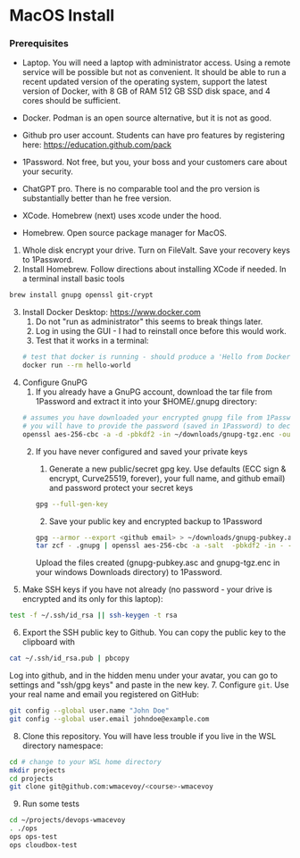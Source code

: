 # MacOS Install

### Prerequisites

* Laptop. You will need a laptop with administrator access. Using a remote service will be possible but not as
convenient.  It should be able to run a recent updated version of the operating system, support the latest
version of Docker, with 8 GB of RAM 512 GB SSD disk space, and 4 cores should be sufficient.
* Docker.  Podman is an open source alternative, but it is not as good.
* Github pro user account.  Students can have pro features by registering here: https://education.github.com/pack
* 1Password.  Not free, but you, your boss and your customers care about your security.

* ChatGPT pro.  There is no comparable tool and the pro version is substantially better than he free version.
* XCode.  Homebrew (next) uses xcode under the hood.
* Homebrew. Open source package manager for MacOS.

1. Whole disk encrypt your drive.  Turn on FileValt.  Save your recovery keys to 1Password.
2. Install Homebrew.  Follow directions about installing XCode if needed.  In a terminal install basic tools
```bash
brew install gnupg openssl git-crypt
```
3. Install Docker Desktop: https://www.docker.com
    1. Do not "run as administrator" this seems to break things later.
    2. Log in using the GUI - I had to reinstall once before this would work.
    3. Test that it works in a terminal:
    ```bash
    # test that docker is running - should produce a 'Hello from Docker!' kind of output
    docker run --rm hello-world
    ```
4. Configure GnuPG
    1. If you already have a GnuPG account, download the tar file from 1Password and extract it into your $HOME/.gnupg directory:
    ```bash
    # assumes you have downloaded your encrypted gnupg file from 1Password to dot-gnupg-tar.enc
    # you will have to provide the password (saved in 1Password) to decrypt this
    openssl aes-256-cbc -a -d -pbkdf2 -in ~/downloads/gnupg-tgz.enc -out - | tar -C ~ zxvf -
    ```
    2. If you have never configured and saved your private keys
        1. Generate a new public/secret gpg key.  Use defaults (ECC sign & encrypt, Curve25519, forever), your full name, and github email) and password protect your secret keys
        ```bash
        gpg --full-gen-key
        ```
	
        2. Save your public key and encrypted backup to 1Password 
        ```bash
        gpg --armor --export <github email> > ~/downloads/gnupg-pubkey.asc
        tar zcf - .gnupg | openssl aes-256-cbc -a -salt  -pbkdf2 -in - -out ~/downloads/gnupg-tgz.enc
        ```
        Upload the files created (gnupg-pubkey.asc and gnupg-tgz.enc in your windows Downloads directory) to 1Password.
5. Make SSH keys if you have not already (no password - your drive is encrypted and its only for this laptop):
```bash
test -f ~/.ssh/id_rsa || ssh-keygen -t rsa
```

6. Export the SSH public key to Github.  You can copy the public key to the clipboard with
```bash
cat ~/.ssh/id_rsa.pub | pbcopy
```
Log into github, and in the hidden menu under your avatar, you can go to settings and "ssh/gpg keys" and paste in the new key.
7. Configure `git`.  Use your real name and email you registered on GitHub:
```bash
git config --global user.name "John Doe"
git config --global user.email johndoe@example.com
```
8. Clone this repository.  You will have less trouble if you live in the WSL directory namespace:
```bash
cd # change to your WSL home directory
mkdir projects
cd projects
git clone git@github.com:wmacevoy/<course>-wmacevoy
```
9. Run some tests
```bash
cd ~/projects/devops-wmacevoy
. ./ops
ops ops-test
ops cloudbox-test
```

